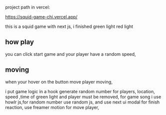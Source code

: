 project path in vercel:

https://squid-game-chi.vercel.app/

this is a squid game with next js,
i finished green light red light

## how play
you can click start game and your player have a random speed,
## moving
when your hover on the button move player moving,

i put game logic in a hook generate random number for players, location, speed ,time of green light and player must be removed, 
for game song i use howlr js,for random number use random js, and use next ui modal for finish reaction,
use freamer motion for move player,

